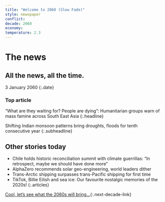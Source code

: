 ```yaml
---
title: "Welcome to 2060 (Slow Fade)"
style: newspaper
conflict: 
decade: 2060
economy: 
temperature: 2.3
---
```


# The news

## All the news, all the time.

3 January 2060
{:.date}

### Top article

“What are they waiting for? People are dying”: Humanitarian groups warn of mass famine across South East Asia
{:.headline}

Shifting Indian monsoon patterns bring droughts, floods for tenth consecutive year
{:.subheadline}

## Other stories today

- Chile holds historic reconciliation summit with climate guerrillas: “In retrospect, maybe we should have done more”
- AlphaZero recommends solar geo-engineering, world leaders dither
- Trans-Arctic shipping surpasses trans-Pacific shipping for first time
- TikTok, Billie Eilish and sea ice: Our favourite nostalgic memories of the 2020s!
{:.articles}

[Cool, let’s see what the 2060s will bring…](chapter_2-5-degree-shocks.html){:.next-decade-link}
